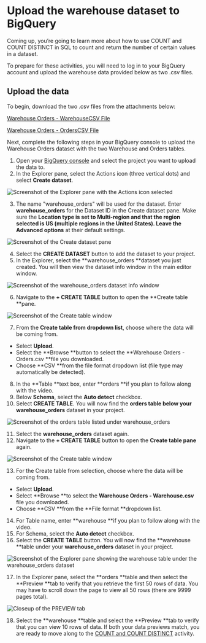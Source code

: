 # Upload the warehouse dataset to BigQuery

Coming up, you’re going to learn more about how to use COUNT and COUNT DISTINCT in SQL to count and return the number of certain values in a dataset.

To prepare for these activities, you will need to log in to your BigQuery account and upload the warehouse data provided below as two .csv files.

## Upload the data

To begin, download the two .csv files from the attachments below:

[Warehouse Orders - WarehouseCSV File](https://d3c33hcgiwev3.cloudfront.net/PcJNDf5ySCqk7V2xQoiu2Q_90874562d5cd4e7c9ba848fd44d512e1_Warehouse-Orders---Warehouse.csv?Expires=1723680000&Signature=DJzyIJICP5V5XemledPaAMk4ltFzdTAObseG-avV2JAmefVik0kZHPw1P9V8YYjS~UAUDSOz5PR5GJiwbISuGXL5HFAVKIFjwTcDy7PSF6tG4HoeF09ZtFB9RnSnKZst4z9zM52kSZw8gw0lp7QsjrxDjjHYmPgIepJVx8XNrVY_&Key-Pair-Id=APKAJLTNE6QMUY6HBC5A)

[Warehouse Orders - OrdersCSV File](https://d3c33hcgiwev3.cloudfront.net/helGYTW6Tv-vyOH0l-yIPA_1a019ecb2cce49f48fd69d85f7dadce1_Warehouse-Orders---Orders.csv?Expires=1723680000&Signature=YxKRTPgoxdd5OxOODwotY183uH6SLwMsZNxvDWFmXBrhnKk0zmjJLVCg69J~ojNfU2u8kdkI~JBIxSjAVRzNXYE3a2WaG18DNMImouyo42Z3p5C9EXj3AL2WWVBbX0Bdns~9AL4-Hml7aOg93bQTdjqspKQc5yrJZNg7VR-8iU0_&Key-Pair-Id=APKAJLTNE6QMUY6HBC5A)

Next, complete the following steps in your BigQuery console to upload the Warehouse Orders dataset with the two Warehouse and Orders tables.

1. Open your [BigQuery console](https://console.cloud.google.com/bigquery) and select the project you want to upload the data to.
2. In the Explorer pane, select the Actions icon (three vertical dots) and select **Create dataset**.

![Screenshot of the Explorer pane with the Actions icon selected](https://d3c33hcgiwev3.cloudfront.net/imageAssetProxy.v1/utTs756ORJaNziHoBTLbLA_1f4e02359fc84f379f99fd65b218d6e1_C1M3L2-1.png?expiry=1723680000000&hmac=Dzh5J9a5wnioAWYJiFkWLZn6qFmVuWsc_rEInbOMWo4)

3. The name "warehouse_orders" will be used for the dataset. Enter **warehouse_orders** for the Dataset ID in the Create dataset pane. Make sure the **Location type **is set to **Multi-region** and that the region selected is **US (multiple regions in the United States)**. Leave the** Advanced options** at their default settings.

![Screenshot of the Create dataset pane](https://d3c33hcgiwev3.cloudfront.net/imageAssetProxy.v1/1OPxHYP8SO2tDqVubJZXLQ_7361cde0acf74893926e30405394f6e1_C1M3L2-2.png?expiry=1723680000000&hmac=geyXE-dWHG4AKJqknZqX8R6yWyFXRuatQ_G4i7RdY4g)

4. Select the **CREATE DATASET** button to add the dataset to your project.
5. In the Explorer, select the **warehouse_orders **dataset you just created. You will then view the dataset info window in the main editor window.

![Screenshot of the warehouse_orders dataset info window](https://d3c33hcgiwev3.cloudfront.net/imageAssetProxy.v1/9HBIeKkLT3yL085vWdb-DQ_0083727e14474a149940aa45bec66de1_C1M3L2-3.png?expiry=1723680000000&hmac=UG8kngYbM63BHFwDOlY34-WS0UFFrRAvAWDh4KDTd4s)

6. Navigate to the  **+ CREATE TABLE** button to open the **Create table **pane.

![Screenshot of the Create table window](https://d3c33hcgiwev3.cloudfront.net/imageAssetProxy.v1/pmI3FucsR_eZQnXh5Ab9Gg_306ab6fd3c79403bb29574344f54efe1_C1M3L2-4.png?expiry=1723680000000&hmac=m6zOzDZ_LHmjO4QOhoglJUO8zUiIpRH674qIfrXtQPI)

7. From the **Create table from dropdown list**, choose where the data will be coming from.

* Select **Upload**.
* Select the **Browse **button to select the **Warehouse Orders - Orders.csv **file you downloaded.
* Choose **CSV **from the file format dropdown list (file type may automatically be detected).

8. In the **Table **text box, enter **orders **if you plan to follow along with the video.
9. Below **Schema**, select the **Auto detect** checkbox.
10. Select **CREATE TABLE**. You will now find the **orders **table below your** warehouse_orders** dataset in your project.

![Screenshot of the orders table listed under warehouse_orders](https://d3c33hcgiwev3.cloudfront.net/imageAssetProxy.v1/iDmCnAD5SUuMHOo_dM9nnQ_ea974b12f8b6438c8185539fe2bf5ee1_C1M3L2-5.png?expiry=1723680000000&hmac=mG7QgiP0_ef-8Dn6GOH6TOdvuA_h4dcT--_s2MnT_Xg)

11. Select the **warehouse_orders** dataset again.
12. Navigate to the **+ CREATE TABLE** button to open the **Create table pane** again.

![Screenshot of the Create table window](https://d3c33hcgiwev3.cloudfront.net/imageAssetProxy.v1/xb1KqYu-T4OVjFj4Hily9g_fe926a39e18645c88399f3e15f90fae1_C1M3L2-6.png?expiry=1723680000000&hmac=Xvyyn7XmLKTyO_Edn2pqPE5Xfq7yqbsFYYKQ7mN4sw4)

13. For the Create table from selection, choose where the data will be coming from.

* Select **Upload**.
* Select **Browse **to select the **Warehouse Orders - Warehouse.csv** file you downloaded.
* Choose **CSV **from the **File format **dropdown list.

14. For Table name, enter **warehouse **if you plan to follow along with the video.
15. For Schema, select the **Auto detect** checkbox.
16. Select the **CREATE TABLE** button. You will now find the **warehouse **table under your **warehouse_orders** dataset in your project.

![Screenshot of the Explorer pane showing the warehouse table under the warehouse_orders dataset](https://d3c33hcgiwev3.cloudfront.net/imageAssetProxy.v1/WoO10M6zQUOZ3YFXklnV6w_a31a5e50657f4708affed3b569df47e1_C1M3L2-7.png?expiry=1723680000000&hmac=bhsZgMobQex1m4W3D6D-LClC_RetPv55hZllII-Y7FA)

17. In the Explorer pane, select the **orders **table and then select the **Preview **tab to verify that you retrieve the first 50 rows of data. You may have to scroll down the page to view all 50 rows (there are 9999 pages total).

![Closeup of the PREVIEW tab](https://d3c33hcgiwev3.cloudfront.net/imageAssetProxy.v1/q0vDZT-6RS2guDp1zhegbw_08450e68588d45f69cebd61502029be1_C1M3L2-8.png?expiry=1723680000000&hmac=nYKSBkz8f-6wa95B6r1h4M-wCLhHXoD7wHHaNLDGxF8)

18. Select the **warehouse **table and select the **Preview **tab to verify that you can view 10 rows of data. If both your data previews match, you are ready to move along to the [COUNT and COUNT DISTINCT](https://www.coursera.org/teach/analyze-data/authoringBranch~4f7eJX9NEe6L0QpSVaIh4Q/content/item/project/3K5St) activity.
